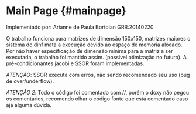 Main Page {#mainpage}
=========
Implementado por: Arianne de Paula Bortolan GRR:20140220

O trabalho funciona para matrizes de dimensão 150x150, matrizes maiores o sistema do dinf mata a execução devido ao espaço de memoria alocado.
Por não haver especificação de dimensão mínima para a matriz a ser executada, o trabalho foi mantido assim. (possivel otimização no futuro).
A pré-condicionantes jacobi e SSOR foram implementadas.

*ATENÇÂO*: SSOR executa com erros, não sendo recomendado seu uso (bug de over/underflow).

*ATENÇÂO 2*: Todo o código foi comentado com //, porém o doxy não pegou os comentarios, recomendo olhar o código fonte que está comentado caso aja alguma dúvida.
